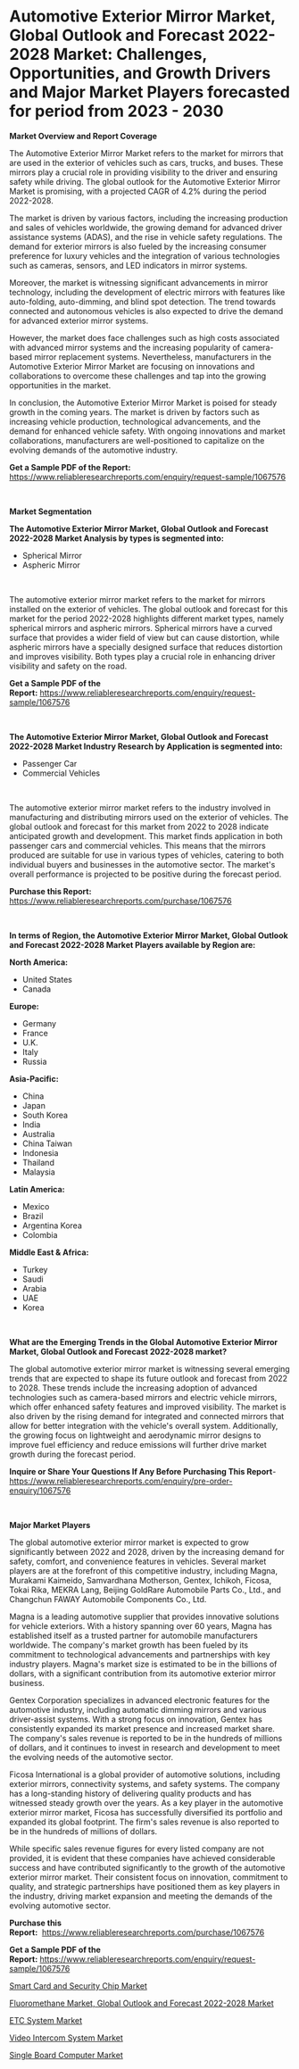 <p><h1>Automotive Exterior Mirror Market, Global Outlook and Forecast 2022-2028 Market: Challenges, Opportunities, and Growth Drivers and Major Market Players forecasted for period from 2023 - 2030</h1></p><p><strong>Market Overview and Report Coverage</strong></p>
<p><p>The Automotive Exterior Mirror Market refers to the market for mirrors that are used in the exterior of vehicles such as cars, trucks, and buses. These mirrors play a crucial role in providing visibility to the driver and ensuring safety while driving. The global outlook for the Automotive Exterior Mirror Market is promising, with a projected CAGR of 4.2% during the period 2022-2028.</p><p>The market is driven by various factors, including the increasing production and sales of vehicles worldwide, the growing demand for advanced driver assistance systems (ADAS), and the rise in vehicle safety regulations. The demand for exterior mirrors is also fueled by the increasing consumer preference for luxury vehicles and the integration of various technologies such as cameras, sensors, and LED indicators in mirror systems.</p><p>Moreover, the market is witnessing significant advancements in mirror technology, including the development of electric mirrors with features like auto-folding, auto-dimming, and blind spot detection. The trend towards connected and autonomous vehicles is also expected to drive the demand for advanced exterior mirror systems.</p><p>However, the market does face challenges such as high costs associated with advanced mirror systems and the increasing popularity of camera-based mirror replacement systems. Nevertheless, manufacturers in the Automotive Exterior Mirror Market are focusing on innovations and collaborations to overcome these challenges and tap into the growing opportunities in the market.</p><p>In conclusion, the Automotive Exterior Mirror Market is poised for steady growth in the coming years. The market is driven by factors such as increasing vehicle production, technological advancements, and the demand for enhanced vehicle safety. With ongoing innovations and market collaborations, manufacturers are well-positioned to capitalize on the evolving demands of the automotive industry.</p></p>
<p><strong>Get a Sample PDF of the Report:</strong> <a href="https://www.reliableresearchreports.com/enquiry/request-sample/1067576">https://www.reliableresearchreports.com/enquiry/request-sample/1067576</a></p>
<p>&nbsp;</p>
<p><strong>Market Segmentation</strong></p>
<p><strong>The Automotive Exterior Mirror Market, Global Outlook and Forecast 2022-2028 Market Analysis by types is segmented into:</strong></p>
<p><ul><li>Spherical Mirror</li><li>Aspheric Mirror</li></ul></p>
<p>&nbsp;</p>
<p><p>The automotive exterior mirror market refers to the market for mirrors installed on the exterior of vehicles. The global outlook and forecast for this market for the period 2022-2028 highlights different market types, namely spherical mirrors and aspheric mirrors. Spherical mirrors have a curved surface that provides a wider field of view but can cause distortion, while aspheric mirrors have a specially designed surface that reduces distortion and improves visibility. Both types play a crucial role in enhancing driver visibility and safety on the road.</p></p>
<p><strong>Get a Sample PDF of the Report:</strong>&nbsp;<a href="https://www.reliableresearchreports.com/enquiry/request-sample/1067576">https://www.reliableresearchreports.com/enquiry/request-sample/1067576</a></p>
<p>&nbsp;</p>
<p><strong>The Automotive Exterior Mirror Market, Global Outlook and Forecast 2022-2028 Market Industry Research by Application is segmented into:</strong></p>
<p><ul><li>Passenger Car</li><li>Commercial Vehicles</li></ul></p>
<p>&nbsp;</p>
<p><p>The automotive exterior mirror market refers to the industry involved in manufacturing and distributing mirrors used on the exterior of vehicles. The global outlook and forecast for this market from 2022 to 2028 indicate anticipated growth and development. This market finds application in both passenger cars and commercial vehicles. This means that the mirrors produced are suitable for use in various types of vehicles, catering to both individual buyers and businesses in the automotive sector. The market's overall performance is projected to be positive during the forecast period.</p></p>
<p><strong>Purchase this Report:</strong>&nbsp; <a href="https://www.reliableresearchreports.com/purchase/1067576">https://www.reliableresearchreports.com/purchase/1067576</a></p>
<p>&nbsp;</p>
<p><strong>In terms of Region, the Automotive Exterior Mirror Market, Global Outlook and Forecast 2022-2028 Market Players available by Region are:</strong></p>
<p>
    <p> <strong> North America: </strong>
        <ul>
            <li>United States</li>
            <li>Canada</li>
        </ul>
        </p> 
    <p> <strong> Europe: </strong>
        <ul>
            <li>Germany</li>
            <li>France</li>
            <li>U.K.</li>
            <li>Italy</li>
            <li>Russia</li>
        </ul>
        </p> 
    <p> <strong> Asia-Pacific: </strong>
        <ul>
            <li>China</li>
            <li>Japan</li>
            <li>South Korea</li>
            <li>India</li>
            <li>Australia</li>
            <li>China Taiwan</li>
            <li>Indonesia</li>
            <li>Thailand</li>
            <li>Malaysia</li>
        </ul>
        </p> 
    <p> <strong> Latin America: </strong>
        <ul>
            <li>Mexico</li>
            <li>Brazil</li>
            <li>Argentina Korea</li>
            <li>Colombia</li>
        </ul>
        </p> 
    <p> <strong> Middle East & Africa: </strong>
        <ul>
            <li>Turkey</li>
            <li>Saudi</li>
            <li>Arabia</li>
            <li>UAE</li>
            <li>Korea</li>
        </ul>
    </p>
    </p>
<p>&nbsp;</p>
<p><strong>What are the Emerging Trends in the Global Automotive Exterior Mirror Market, Global Outlook and Forecast 2022-2028 market?</strong></p>
<p><p>The global automotive exterior mirror market is witnessing several emerging trends that are expected to shape its future outlook and forecast from 2022 to 2028. These trends include the increasing adoption of advanced technologies such as camera-based mirrors and electric vehicle mirrors, which offer enhanced safety features and improved visibility. The market is also driven by the rising demand for integrated and connected mirrors that allow for better integration with the vehicle's overall system. Additionally, the growing focus on lightweight and aerodynamic mirror designs to improve fuel efficiency and reduce emissions will further drive market growth during the forecast period.</p></p>
<p><strong>Inquire or Share Your Questions If Any Before Purchasing This Report</strong>- <a href="https://www.reliableresearchreports.com/enquiry/pre-order-enquiry/1067576">https://www.reliableresearchreports.com/enquiry/pre-order-enquiry/1067576</a></p>
<p>&nbsp;</p>
<p><strong>Major Market Players</strong></p>
<p><p>The global automotive exterior mirror market is expected to grow significantly between 2022 and 2028, driven by the increasing demand for safety, comfort, and convenience features in vehicles. Several market players are at the forefront of this competitive industry, including Magna, Murakami Kaimeido, Samvardhana Motherson, Gentex, Ichikoh, Ficosa, Tokai Rika, MEKRA Lang, Beijing GoldRare Automobile Parts Co., Ltd., and Changchun FAWAY Automobile Components Co., Ltd.</p><p>Magna is a leading automotive supplier that provides innovative solutions for vehicle exteriors. With a history spanning over 60 years, Magna has established itself as a trusted partner for automobile manufacturers worldwide. The company's market growth has been fueled by its commitment to technological advancements and partnerships with key industry players. Magna's market size is estimated to be in the billions of dollars, with a significant contribution from its automotive exterior mirror business.</p><p>Gentex Corporation specializes in advanced electronic features for the automotive industry, including automatic dimming mirrors and various driver-assist systems. With a strong focus on innovation, Gentex has consistently expanded its market presence and increased market share. The company's sales revenue is reported to be in the hundreds of millions of dollars, and it continues to invest in research and development to meet the evolving needs of the automotive sector.</p><p>Ficosa International is a global provider of automotive solutions, including exterior mirrors, connectivity systems, and safety systems. The company has a long-standing history of delivering quality products and has witnessed steady growth over the years. As a key player in the automotive exterior mirror market, Ficosa has successfully diversified its portfolio and expanded its global footprint. The firm's sales revenue is also reported to be in the hundreds of millions of dollars.</p><p>While specific sales revenue figures for every listed company are not provided, it is evident that these companies have achieved considerable success and have contributed significantly to the growth of the automotive exterior mirror market. Their consistent focus on innovation, commitment to quality, and strategic partnerships have positioned them as key players in the industry, driving market expansion and meeting the demands of the evolving automotive sector.</p></p>
<p><strong>Purchase this Report:</strong>&nbsp;&nbsp;<a href="https://www.reliableresearchreports.com/purchase/1067576">https://www.reliableresearchreports.com/purchase/1067576</a></p>
<p></p>
<p><strong>Get a Sample PDF of the Report:</strong>&nbsp;<a href="https://www.reliableresearchreports.com/enquiry/request-sample/1067576">https://www.reliableresearchreports.com/enquiry/request-sample/1067576</a></p>
<p><p><a href="https://www.reportprime.com/smart-card-and-security-chip-r5802">Smart Card and Security Chip Market</a></p><p><a href="https://github.com/RickHolmes3/Market-Research-Report-List-1/blob/main/fluoromethane-market-global-outlook-and-forecast-2022-2028-market.md">Fluoromethane Market, Global Outlook and Forecast 2022-2028 Market</a></p><p><a href="https://www.linkedin.com/pulse/etc-system-market-size-share-global-analysis-report-2023--j4fse/">ETC System Market</a></p><p><a href="https://medium.com/@amrutreliable23/video-intercom-system-market-size-growth-forecast-2023-2030-6e1c4b82de68">Video Intercom System Market</a></p><p><a href="https://www.reportprime.com/single-board-computer-r5800">Single Board Computer Market</a></p></p>
